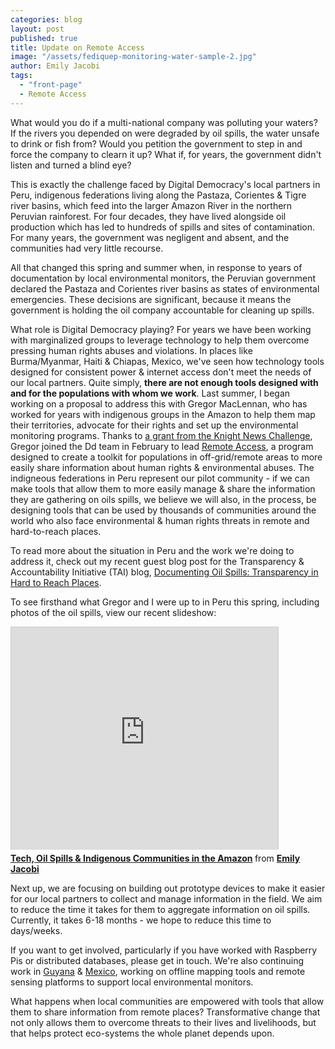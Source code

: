 ```yaml
---
categories: blog
layout: post
published: true
title: Update on Remote Access
image: "/assets/fediquep-monitoring-water-sample-2.jpg"
author: Emily Jacobi
tags: 
  - "front-page"
  - Remote Access
---
```


What would you do if a multi-national company was polluting your waters? If the rivers you depended on were degraded by oil spills, the water unsafe to drink or fish from? Would you petition the government to step in and force the company to clearn it up? What if, for years, the government didn't listen and turned a blind eye?

This is exactly the challenge faced by Digital Democracy's local partners in Peru, indigenous federations living along the Pastaza, Corientes & Tigre river basins, which feed into the larger Amazon River in the northern Peruvian rainforest. For four decades, they have lived alongside oil production which has led to hundreds of spills and sites of contamination. For many years, the government was negligent and absent, and the communities had very little recourse.

All that changed this spring and summer when, in response to years of documentation by local environmental monitors, the Peruvian government declared the Pastaza and Corientes river basins as states of environmental emergencies. These decisions are significant, because it means the government is holding the oil company accountable for cleaning up spills.

What role is Digital Democracy playing? For years we have been working with marginalized groups to leverage technology to help them overcome pressing human rights abuses and violations. In places like Burma/Myanmar, Haiti & Chiapas, Mexico, we've seen how technology tools designed for consistent power & internet access don't meet the needs of our local partners. Quite simply, **there are not enough tools designed with and for the populations with whom we work**. Last summer, I began working on a proposal to address this with Gregor MacLennan, who has worked for years with indigenous groups in the Amazon to help them map their territories, advocate for their rights and set up the environmental monitoring programs. Thanks to [a grant from the Knight News Challenge](http://www.knightfoundation.org/grants/20123670/), Gregor joined the Dd team in February to lead [Remote Access](http://www.digital-democracy.org/ourwork/ra/), a program designed to create a toolkit for populations in off-grid/remote areas to more easily share information about human rights & environmental abuses. The indigneous federations in Peru represent our pilot community - if we can make tools that allow them to more easily manage & share the information they are gathering on oils spills, we believe we will also, in the process, be designing tools that can be used by thousands of communities around the world who also face environmental & human rights threats in remote and hard-to-reach places.   

To read more about the situation in Peru and the work we're doing to address it, check out my recent guest blog post for the Transparency & Accountability Initiative (TAI) blog, [Documenting Oil Spills: Transparency in Hard to Reach Places](http://tech.transparency-initiative.org/emily-jacobi-documenting-oil-spills-transparency-in-hard-to-reach-places/).

To see firsthand what Gregor and I were up to in Peru this spring, including photos of the oil spills, view our recent slideshow:
<iframe src="http://www.slideshare.net/slideshow/embed_code/26455085" width="427" height="356" frameborder="0" marginwidth="0" marginheight="0" scrolling="no" style="border:1px solid #CCC;border-width:1px 1px 0;margin-bottom:5px" allowfullscreen> </iframe> <div style="margin-bottom:5px"> <strong> <a href="https://www.slideshare.net/emjacobi/launching-remote-access-in-the-amazon" title="Tech, Oil Spills &amp; Indigenous Communities in the Amazon" target="_blank">Tech, Oil Spills &amp; Indigenous Communities in the Amazon</a> </strong> from <strong><a href="http://www.slideshare.net/emjacobi" target="_blank">Emily Jacobi</a></strong> </div>

Next up, we are focusing on building out prototype devices to make it easier for our local partners to collect and manage information in the field. We aim to reduce the time it takes for them to aggregate information on oil spills. Currently, it takes 6-18 months - we hope to reduce this time to days/weeks.

If you want to get involved, particularly if you have worked with Raspberry Pis or distributed databases, please get in touch. We're also continuing work in [Guyana](http://www.digital-democracy.org/ourwork/guyana/) & [Mexico](http://www.digital-democracy.org/ourwork/chiapas/), working on offline mapping tools and remote sensing platforms to support local environmental monitors.

What happens when local communities are empowered with tools that allow them to share information from remote places? Transformative change that not only allows them to overcome threats to their lives and livelihoods, but that helps protect eco-systems the whole planet depends upon.
